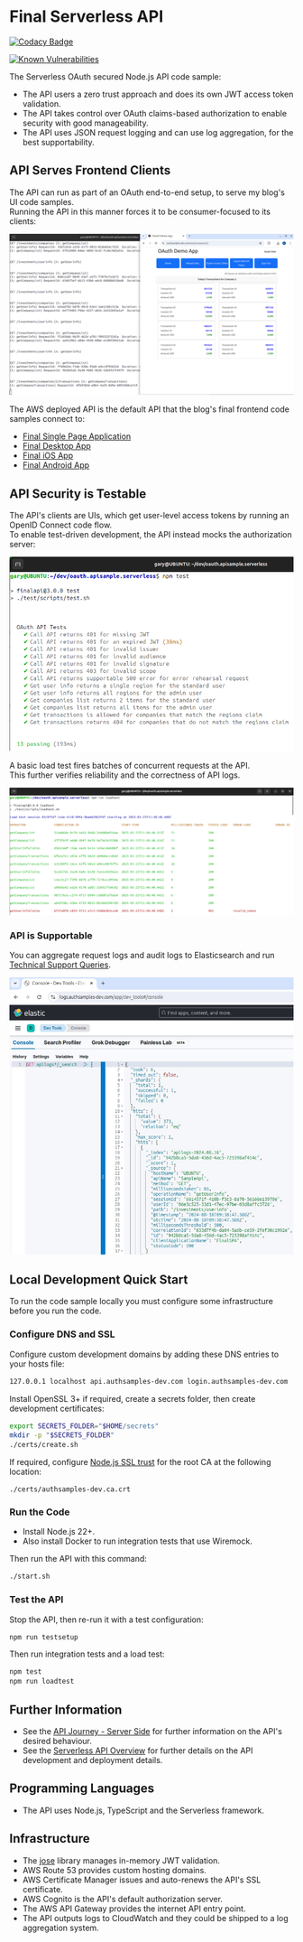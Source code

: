 # Final Serverless API 

[![Codacy Badge](https://api.codacy.com/project/badge/Grade/4693359edb364b419ec889b920da08b3)](https://app.codacy.com/gh/gary-archer/oauth.apisample.serverless?utm_source=github.com&utm_medium=referral&utm_content=gary-archer/oauth.apisample.serverless&utm_campaign=Badge_Grade)

[![Known Vulnerabilities](https://snyk.io/test/github/gary-archer/oauth.apisample.serverless/badge.svg?targetFile=package.json)](https://snyk.io/test/github/gary-archer/oauth.apisample.serverless?targetFile=package.json)
 
The Serverless OAuth secured Node.js API code sample:

- The API users a zero trust approach and does its own JWT access token validation.
- The API takes control over OAuth claims-based authorization to enable security with good manageability.
- The API uses JSON request logging and can use log aggregation, for the best supportability.

## API Serves Frontend Clients

The API can run as part of an OAuth end-to-end setup, to serve my blog's UI code samples.\
Running the API in this manner forces it to be consumer-focused to its clients:

![SPA and API](./images/spa-and-api.png)

The AWS deployed API is the default API that the blog's final frontend code samples connect to:

- [Final Single Page Application](https://github.com/gary-archer/oauth.websample.final)
- [Final Desktop App](https://github.com/gary-archer/oauth.desktopsample.final)
- [Final iOS App](https://github.com/gary-archer/oauth.mobilesample.ios)
- [Final Android App](https://github.com/gary-archer/oauth.mobilesample.android)

## API Security is Testable

The API's clients are UIs, which get user-level access tokens by running an OpenID Connect code flow.\
To enable test-driven development, the API instead mocks the authorization server:

![Local Lambda Tests](./images/tests.png)

A basic load test fires batches of concurrent requests at the API.\
This further verifies reliability and the correctness of API logs.

![Load Test](./images/loadtest.png)

### API is Supportable

You can aggregate request logs and audit logs to Elasticsearch and run [Technical Support Queries](https://github.com/gary-archer/oauth.blog/tree/master/public/posts/api-technical-support-analysis.mdx).

![Support Queries](./images/support-queries.jpg)

## Local Development Quick Start

To run the code sample locally you must configure some infrastructure before you run the code.

### Configure DNS and SSL

Configure custom development domains by adding these DNS entries to your hosts file:

```bash
127.0.0.1 localhost api.authsamples-dev.com login.authsamples-dev.com
```

Install OpenSSL 3+ if required, create a secrets folder, then create development certificates:

```bash
export SECRETS_FOLDER="$HOME/secrets"
mkdir -p "$SECRETS_FOLDER"
./certs/create.sh
```

If required, configure [Node.js SSL trust](
https://github.com/gary-archer/oauth.blog/tree/master/public/posts/developer-ssl-setup.mdx#trusting-a-root-certificate-in-nodejs-apis) for the root CA at the following location:

```text
./certs/authsamples-dev.ca.crt
```

### Run the Code

- Install Node.js 22+.
- Also install Docker to run integration tests that use Wiremock.

Then run the API with this command:

```bash
./start.sh
```

### Test the API

Stop the API, then re-run it with a test configuration:

```bash
npm run testsetup
```

Then run integration tests and a load test:

```bash
npm test
npm run loadtest
```

## Further Information

* See the [API Journey - Server Side](https://github.com/gary-archer/oauth.blog/tree/master/public/posts/api-journey-server-side.mdx) for further information on the API's desired behaviour.
* See the [Serverless API Overview](https://github.com/gary-archer/oauth.blog/tree/master/public/posts/serverless-api-overview.mdx) for further details on the API development and deployment details.

## Programming Languages

* The API uses Node.js, TypeScript and the Serverless framework.

## Infrastructure

* The [jose](https://github.com/panva/jose) library manages in-memory JWT validation.
* AWS Route 53 provides custom hosting domains.
* AWS Certificate Manager issues and auto-renews the API's SSL certificate.
* AWS Cognito is the API's default authorization server.
* The AWS API Gateway provides the internet API entry point.
* The API outputs logs to CloudWatch and they could be shipped to a log aggregation system.
